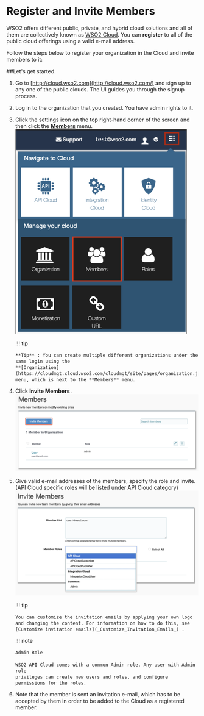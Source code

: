 # Register and Invite Members


WSO2 offers different public, private, and hybrid cloud solutions and all
of them are collectively known as [WSO2 Cloud](http://cloud.wso2.com). You can **register** to all of the public cloud offerings using a valid e-mail address. 

Follow the steps below to register your organization in the Cloud and
invite members to it:

##Let's get started.

1.  Go to [http://cloud.wso2.com](http://cloud.wso2.com/) and sign up to
    any one of the public clouds. The UI guides you through the signup
    process.
2.  Log in to the organization that you created. You have admin rights
    to it.
3.  Click the settings icon on the top right-hand corner of the screen
    and then click the
    **[Members](https://cloudmgt.cloud.wso2.com/cloudmgt/site/pages/user.jag)**
    menu.  
    ![Add member](../assets/img/administer/add-member.png)

    !!! tip
    
        **Tip** : You can create multiple different organizations under the
        same login using the
        **[Organization](https://cloudmgt.cloud.wso2.com/cloudmgt/site/pages/organization.jag)**
        menu, which is next to the **Members** menu.
    

4.  Click **Invite Members** .  
    ![Invite members](../assets/img/administer/invite-members.png)

5.  Give valid e-mail addresses of the members, specify the role and
    invite. (API Cloud specific roles will be listed under API Cloud
    category)  
    ![](../assets/img/administer/invite.png)

    !!! tip
    
        You can customize the invitation emails by applying your own logo
        and changing the content. For information on how to do this, see
        [Customize invitation emails](_Customize_Invitation_Emails_) .
    
    !!! note
    
        Admin Role

        WSO2 API Cloud comes with a common Admin role. Any user with Admin role
        privileges can create new users and roles, and configure
        permissions for the roles.

6.  Note that the member is sent an invitation e-mail, which has to be
    accepted by them in order to be added to the Cloud as a registered
    member.
